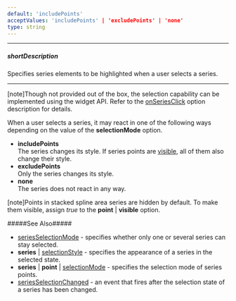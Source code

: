 ```yaml
---
default: 'includePoints'
acceptValues: 'includePoints' | 'excludePoints' | 'none'
type: string
---
```

---
##### shortDescription
Specifies series elements to be highlighted when a user selects a series.

---
[note]Though not provided out of the box, the selection capability can be implemented using the widget API. Refer to the [onSeriesClick](/api-reference/20%20Data%20Visualization%20Widgets/10%20dxChart/1%20Configuration/onSeriesClick.md '/Documentation/ApiReference/Data_Visualization_Widgets/dxChart/Configuration/#onSeriesClick') option description for details.

When a user selects a series, it may react in one of the following ways depending on the value of the **selectionMode** option.

* **includePoints**   
The series changes its style. If series points are [visible](/api-reference/20%20Data%20Visualization%20Widgets/10%20dxChart/5%20Series%20Types/StackedSplineAreaSeries/point/visible.md '/Documentation/ApiReference/Data_Visualization_Widgets/dxChart/Series_Types/StackedSplineAreaSeries/point/#visible'), all of them also change their style.
* **excludePoints**   
Only the series changes its style.
* **none**   
The series does not react in any way.

[note]Points in stacked spline area series are hidden by default. To make them visible, assign *true* to the **point** | **visible** option.

#####See Also#####
- [seriesSelectionMode](/api-reference/20%20Data%20Visualization%20Widgets/10%20dxChart/1%20Configuration/seriesSelectionMode.md '/Documentation/ApiReference/Data_Visualization_Widgets/dxChart/Configuration/#seriesSelectionMode') - specifies whether only one or several series can stay selected.
- **series** | [selectionStyle](/api-reference/20%20Data%20Visualization%20Widgets/10%20dxChart/5%20Series%20Types/CommonSeries/selectionStyle '/Documentation/ApiReference/Data_Visualization_Widgets/dxChart/Series_Types/StackedSplineAreaSeries/selectionStyle/') - specifies the appearance of a series in the selected state.
- **series** | **point** | [selectionMode](/Documentation/ApiReference/Data_Visualization_Widgets/dxChart/Series_Types/StackedSplineAreaSeries/point/#selectionMode) - specifies the selection mode of series points.
- [seriesSelectionChanged](/api-reference/20%20Data%20Visualization%20Widgets/10%20dxChart/4%20Events/seriesSelectionChanged.md '/Documentation/ApiReference/Data_Visualization_Widgets/dxChart/Events/#seriesSelectionChanged') - an event that fires after the selection state of a series has been changed.